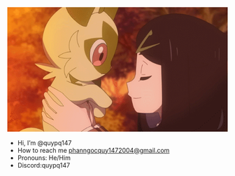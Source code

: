 <div align="center">
                          <img src="https://raw.githubusercontent.com/quypq147/quypq147/main/mygif.gif" alt="mygif">
</div> 


- Hi, I’m @quypq147
- How to reach me phanngocquy1472004@gmail.com
- Pronouns: He/Him
- Discord:quypq147
<!---
quypq147/quypq147 is a ✨ special ✨ repository because its `README.md` (this file) appears on your GitHub profile.
You can click the Preview link to take a look at your changes.
--->
